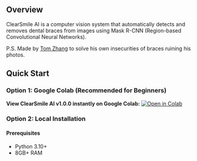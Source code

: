 ## Overview

ClearSmile AI is a computer vision system that automatically detects and removes dental braces from images using Mask R-CNN (Region-based Convolutional Neural Networks). 

P.S. Made by [Tom Zhang](https://www.tomzhang.info/) to solve his own insecurities of braces ruining his photos.


## Quick Start

### Option 1: Google Colab (Recommended for Beginners)
**View ClearSmile AI v1.0.0 instantly on Google Colab:**
[![Open in Colab](https://colab.research.google.com/assets/colab-badge.svg)](https://colab.research.google.com/drive/1exKJf2NZoyTB5faEkEMgbdztz2o4m6Pk?usp=sharing)

### Option 2: Local Installation

#### Prerequisites
- Python 3.10+
- 8GB+ RAM


